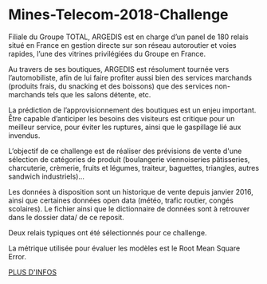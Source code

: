 # Mines-Telecom-2018-Challenge

<p>Filiale du Groupe TOTAL, ARGEDIS est en charge d’un panel de 180 relais situé en France en gestion directe sur son réseau autoroutier et voies rapides, l’une des vitrines privilégiées du Groupe en France.</p>

<p>Au travers de ses boutiques, ARGEDIS est résolument tournée vers l’automobiliste, afin de lui faire profiter aussi bien des services marchands (produits frais, du snacking et des boissons) que des services non-marchands tels que les salons détente, etc.
</p>
<p>
La prédiction de l’approvisionnement des boutiques est un enjeu important. Être capable d’anticiper les besoins des visiteurs est critique pour un meilleur service, pour éviter les ruptures, ainsi que le gaspillage lié aux invendus.
</p>
<p>
L’objectif de ce challenge est de réaliser des prévisions de vente d'une sélection de catégories de produit (boulangerie viennoiseries pâtisseries, charcuterie, crèmerie, fruits et légumes, traiteur, baguettes, triangles, autres sandwich industriels)...
</p>
<p>
Les données à disposition sont un historique de vente depuis janvier 2016, ainsi que certaines données open data (météo, trafic routier, congés scolaires). Le fichier ainsi que le dictionnaire de données sont à retrouver dans le dossier data/ de ce reposit.
</p>
<p>
Deux relais typiques ont été sélectionnés pour ce challenge. </p>
<p>
La métrique utilisée pour évaluer les modèles est le Root Mean Square Error. </p>

[ PLUS D'INFOS ](https://datascience.total.com/fr/challenge/9/details#tab_brief47)
